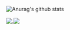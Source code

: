 ![Anurag's github stats](https://github-readme-stats.vercel.app/api?username=Mathie-Josh&show_icons=true&theme=tokyonight)

<a href="https://github.com/Mathie-Josh/Arch_Laptop">
  <img align="center" src="https://github-readme-stats.vercel.app/api/pin/?username=Mathie-Josh&repo=Arch_Laptop" />
</a>
<a href="https://github.com/Mathie-Josh/website">
  <img align="center" src="https://github-readme-stats.vercel.app/api/pin/?username=Mathie-Josh&repo=website" />
</a>
